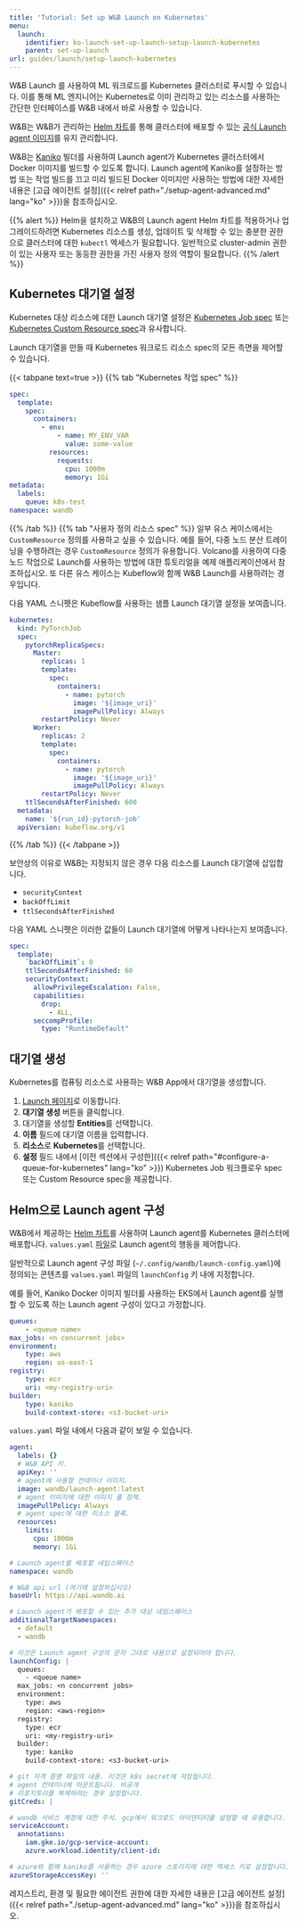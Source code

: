 ```yaml
---
title: 'Tutorial: Set up W&B Launch on Kubernetes'
menu:
  launch:
    identifier: ko-launch-set-up-launch-setup-launch-kubernetes
    parent: set-up-launch
url: guides/launch/setup-launch-kubernetes
---
```


W&B Launch 를 사용하여 ML 워크로드를 Kubernetes 클러스터로 푸시할 수 있습니다. 이를 통해 ML 엔지니어는 Kubernetes로 이미 관리하고 있는 리소스를 사용하는 간단한 인터페이스를 W&B 내에서 바로 사용할 수 있습니다.

W&B는 W&B가 관리하는 [Helm 차트](https://github.com/wandb/helm-charts/tree/main/charts/launch-agent)를 통해 클러스터에 배포할 수 있는 [공식 Launch agent 이미지](https://hub.docker.com/r/wandb/launch-agent)를 유지 관리합니다.

W&B는 [Kaniko](https://github.com/GoogleContainerTools/kaniko) 빌더를 사용하여 Launch agent가 Kubernetes 클러스터에서 Docker 이미지를 빌드할 수 있도록 합니다. Launch agent에 Kaniko를 설정하는 방법 또는 작업 빌드를 끄고 미리 빌드된 Docker 이미지만 사용하는 방법에 대한 자세한 내용은 [고급 에이전트 설정]({{< relref path="./setup-agent-advanced.md" lang="ko" >}})을 참조하십시오.

{{% alert %}}
Helm을 설치하고 W&B의 Launch agent Helm 차트를 적용하거나 업그레이드하려면 Kubernetes 리소스를 생성, 업데이트 및 삭제할 수 있는 충분한 권한으로 클러스터에 대한 `kubectl` 엑세스가 필요합니다. 일반적으로 cluster-admin 권한이 있는 사용자 또는 동등한 권한을 가진 사용자 정의 역할이 필요합니다.
{{% /alert %}}

## Kubernetes 대기열 설정

Kubernetes 대상 리소스에 대한 Launch 대기열 설정은 [Kubernetes Job spec](https://kubernetes.io/docs/concepts/workloads/controllers/job/) 또는 [Kubernetes Custom Resource spec](https://kubernetes.io/docs/concepts/extend-kubernetes/api-extension/custom-resources/)과 유사합니다.

Launch 대기열을 만들 때 Kubernetes 워크로드 리소스 spec의 모든 측면을 제어할 수 있습니다.

{{< tabpane text=true >}}
{{% tab "Kubernetes 작업 spec" %}}
```yaml
spec:
  template:
    spec:
      containers:
        - env:
            - name: MY_ENV_VAR
              value: some-value
          resources:
            requests:
              cpu: 1000m
              memory: 1Gi
metadata:
  labels:
    queue: k8s-test
namespace: wandb
```
{{% /tab %}}
{{% tab "사용자 정의 리소스 spec" %}}
일부 유스 케이스에서는 `CustomResource` 정의를 사용하고 싶을 수 있습니다. 예를 들어, 다중 노드 분산 트레이닝을 수행하려는 경우 `CustomResource` 정의가 유용합니다. Volcano를 사용하여 다중 노드 작업으로 Launch를 사용하는 방법에 대한 튜토리얼을 예제 애플리케이션에서 참조하십시오. 또 다른 유스 케이스는 Kubeflow와 함께 W&B Launch를 사용하려는 경우입니다.

다음 YAML 스니펫은 Kubeflow를 사용하는 샘플 Launch 대기열 설정을 보여줍니다.

```yaml
kubernetes:
  kind: PyTorchJob
  spec:
    pytorchReplicaSpecs:
      Master:
        replicas: 1
        template:
          spec:
            containers:
              - name: pytorch
                image: '${image_uri}'
                imagePullPolicy: Always
        restartPolicy: Never
      Worker:
        replicas: 2
        template:
          spec:
            containers:
              - name: pytorch
                image: '${image_uri}'
                imagePullPolicy: Always
        restartPolicy: Never
    ttlSecondsAfterFinished: 600
  metadata:
    name: '${run_id}-pytorch-job'
  apiVersion: kubeflow.org/v1
```
{{% /tab %}}
{{< /tabpane >}}

보안상의 이유로 W&B는 지정되지 않은 경우 다음 리소스를 Launch 대기열에 삽입합니다.

- `securityContext`
- `backOffLimit`
- `ttlSecondsAfterFinished`

다음 YAML 스니펫은 이러한 값들이 Launch 대기열에 어떻게 나타나는지 보여줍니다.

```yaml title="example-spec.yaml"
spec:
  template:
    `backOffLimit`: 0
    ttlSecondsAfterFinished: 60
    securityContext:
      allowPrivilegeEscalation: False,
      capabilities:
        drop:
          - ALL,
      seccompProfile:
        type: "RuntimeDefault"
```

## 대기열 생성

Kubernetes를 컴퓨팅 리소스로 사용하는 W&B App에서 대기열을 생성합니다.

1. [Launch 페이지](https://wandb.ai/launch)로 이동합니다.
2. **대기열 생성** 버튼을 클릭합니다.
3. 대기열을 생성할 **Entities**를 선택합니다.
4. **이름** 필드에 대기열 이름을 입력합니다.
5. **리소스**로 **Kubernetes**를 선택합니다.
6. **설정** 필드 내에서 [이전 섹션에서 구성한]({{< relref path="#configure-a-queue-for-kubernetes" lang="ko" >}}) Kubernetes Job 워크플로우 spec 또는 Custom Resource spec을 제공합니다.

## Helm으로 Launch agent 구성

W&B에서 제공하는 [Helm 차트](https://github.com/wandb/helm-charts/tree/main/charts/launch-agent)를 사용하여 Launch agent를 Kubernetes 클러스터에 배포합니다. `values.yaml` [파일](https://github.com/wandb/helm-charts/blob/main/charts/launch-agent/values.yaml)로 Launch agent의 행동을 제어합니다.

일반적으로 Launch agent 구성 파일 (`~/.config/wandb/launch-config.yaml`)에 정의되는 콘텐츠를 `values.yaml` 파일의 `launchConfig` 키 내에 지정합니다.

예를 들어, Kaniko Docker 이미지 빌더를 사용하는 EKS에서 Launch agent를 실행할 수 있도록 하는 Launch agent 구성이 있다고 가정합니다.

```yaml title="launch-config.yaml"
queues:
	- <queue name>
max_jobs: <n concurrent jobs>
environment:
	type: aws
	region: us-east-1
registry:
	type: ecr
	uri: <my-registry-uri>
builder:
	type: kaniko
	build-context-store: <s3-bucket-uri>
```

`values.yaml` 파일 내에서 다음과 같이 보일 수 있습니다.

```yaml title="values.yaml"
agent:
  labels: {}
  # W&B API 키.
  apiKey: ''
  # agent에 사용할 컨테이너 이미지.
  image: wandb/launch-agent:latest
  # agent 이미지에 대한 이미지 풀 정책.
  imagePullPolicy: Always
  # agent spec에 대한 리소스 블록.
  resources:
    limits:
      cpu: 1000m
      memory: 1Gi

# Launch agent를 배포할 네임스페이스
namespace: wandb

# W&B api url (여기에 설정하십시오)
baseUrl: https://api.wandb.ai

# Launch agent가 배포할 수 있는 추가 대상 네임스페이스
additionalTargetNamespaces:
  - default
  - wandb

# 이것은 Launch agent 구성의 문자 그대로 내용으로 설정되어야 합니다.
launchConfig: |
  queues:
    - <queue name>
  max_jobs: <n concurrent jobs>
  environment:
    type: aws
    region: <aws-region>
  registry:
    type: ecr
    uri: <my-registry-uri>
  builder:
    type: kaniko
    build-context-store: <s3-bucket-uri>

# git 자격 증명 파일의 내용. 이것은 k8s secret에 저장됩니다.
# agent 컨테이너에 마운트됩니다. 비공개
# 리포지토리를 복제하려는 경우 설정합니다.
gitCreds: |

# wandb 서비스 계정에 대한 주석. gcp에서 워크로드 아이덴티티를 설정할 때 유용합니다.
serviceAccount:
  annotations:
    iam.gke.io/gcp-service-account:
    azure.workload.identity/client-id:

# azure와 함께 kaniko를 사용하는 경우 azure 스토리지에 대한 엑세스 키로 설정합니다.
azureStorageAccessKey: ''
```

레지스트리, 환경 및 필요한 에이전트 권한에 대한 자세한 내용은 [고급 에이전트 설정]({{< relref path="./setup-agent-advanced.md" lang="ko" >}})을 참조하십시오.